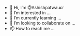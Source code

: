 - 👋 Hi, I’m @Ashishpatwaucr
- 👀 I’m interested in ...
- 🌱 I’m currently learning ...
- 💞️ I’m looking to collaborate on ...
- 📫 How to reach me ...

<!---
Ashishpatwaucr/Ashishpatwaucr is a ✨ special ✨ repository because its `README.md` (this file) appears on your GitHub profile.
You can click the Preview link to take a look at your changes.
--->
